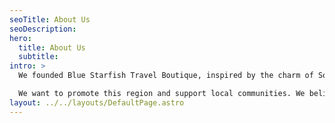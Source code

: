 ```yaml
---
seoTitle: About Us
seoDescription:
hero:
  title: About Us
  subtitle:
intro: >
  We founded Blue Starfish Travel Boutique, inspired by the charm of Southeast Asia. We do not want to organize mass trips, we want each trip to be a unique experience for our clients.

  We want to promote this region and support local communities. We believe that thanks to this we will guarantee you authentic and unforgettable moments in this part of Asia.
layout: ../../layouts/DefaultPage.astro
---
```

